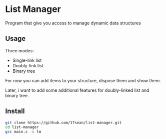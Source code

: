 # List Manager
Program that give you access to manage dynamic data structures

## Usage
Three modes:
- Single-link list
- Doubly-link list
- Binary tree

For now you can add items to your structure, dispose them and show them.

Later, i want to add some additional features for doubly-linked list and
binary tree.

## Install
```bash
git clone https://github.com/17sean/list-manager.git
cd list-manager
gcc main.c -o lm
```
